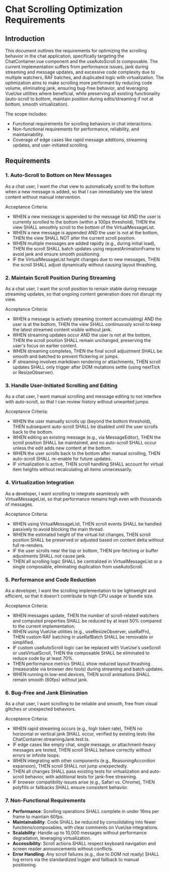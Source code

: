 # Chat Scrolling Optimization Requirements

## Introduction

This document outlines the requirements for optimizing the scrolling behavior in the chat application, specifically targeting the ChatContainer.vue component and the useAutoScroll.ts composable. The current implementation suffers from performance issues, jank during streaming and message updates, and excessive code complexity due to multiple watchers, RAF batches, and duplicated logic with virtualization. The optimization aims to make scrolling more performant by reducing code volume, eliminating jank, ensuring bug-free behavior, and leveraging VueUse utilities where beneficial, while preserving all existing functionality (auto-scroll to bottom, maintain position during edits/streaming if not at bottom, smooth virtualization).

The scope includes:

-   Functional requirements for scrolling behaviors in chat interactions.
-   Non-functional requirements for performance, reliability, and maintainability.
-   Coverage of edge cases like rapid message additions, streaming updates, and user-initiated scrolling.

## Requirements

### 1. Auto-Scroll to Bottom on New Messages

As a chat user, I want the chat view to automatically scroll to the bottom when a new message is added, so that I can immediately see the latest content without manual intervention.

Acceptance Criteria:

-   WHEN a new message is appended to the message list AND the user is currently scrolled to the bottom (within a 100px threshold), THEN the view SHALL smoothly scroll to the bottom of the VirtualMessageList.
-   WHEN a new message is appended AND the user is not at the bottom, THEN the view SHALL NOT alter the current scroll position.
-   WHEN multiple messages are added rapidly (e.g., during initial load), THEN the scroll SHALL batch updates using requestAnimationFrame to avoid jank and ensure smooth positioning.
-   IF the VirtualMessageList height changes due to new messages, THEN the scroll SHALL adjust dynamically without causing layout thrashing.

### 2. Maintain Scroll Position During Streaming

As a chat user, I want the scroll position to remain stable during message streaming updates, so that ongoing content generation does not disrupt my view.

Acceptance Criteria:

-   WHEN a message is actively streaming (content accumulating) AND the user is at the bottom, THEN the view SHALL continuously scroll to keep the latest streamed content visible without jank.
-   WHEN streaming updates occur AND the user is not at the bottom, THEN the scroll position SHALL remain unchanged, preserving the user's focus on earlier content.
-   WHEN streaming completes, THEN the final scroll adjustment SHALL be smooth and batched to prevent flickering or jumps.
-   IF streaming involves markdown rendering or attachments, THEN scroll updates SHALL only trigger after DOM mutations settle (using nextTick or ResizeObserver).

### 3. Handle User-Initiated Scrolling and Editing

As a chat user, I want manual scrolling and message editing to not interfere with auto-scroll, so that I can review history without unwanted jumps.

Acceptance Criteria:

-   WHEN the user manually scrolls up (beyond the bottom threshold), THEN subsequent auto-scroll SHALL be disabled until the user scrolls back to the bottom.
-   WHEN editing an existing message (e.g., via MessageEditor), THEN the scroll position SHALL be maintained, and no auto-scroll SHALL occur unless the edit adds new content at the bottom.
-   WHEN the user scrolls back to the bottom after manual scrolling, THEN auto-scroll SHALL re-enable for future updates.
-   IF virtualization is active, THEN scroll handling SHALL account for virtual item heights without recalculating all items unnecessarily.

### 4. Virtualization Integration

As a developer, I want scrolling to integrate seamlessly with VirtualMessageList, so that performance remains high even with thousands of messages.

Acceptance Criteria:

-   WHEN using VirtualMessageList, THEN scroll events SHALL be handled passively to avoid blocking the main thread.
-   WHEN the estimated height of the virtual list changes, THEN scroll position SHALL be preserved or adjusted based on content delta without full re-renders.
-   IF the user scrolls near the top or bottom, THEN pre-fetching or buffer adjustments SHALL not cause jank.
-   THEN all scrolling logic SHALL be centralized in VirtualMessageList or a single composable, eliminating duplication from useAutoScroll.

### 5. Performance and Code Reduction

As a developer, I want the scrolling implementation to be lightweight and efficient, so that it doesn't contribute to high CPU usage or bundle size.

Acceptance Criteria:

-   WHEN messages update, THEN the number of scroll-related watchers and computed properties SHALL be reduced by at least 50% compared to the current implementation.
-   WHEN using VueUse utilities (e.g., useResizeObserver, useRafFn), THEN custom RAF batching in useRafBatch SHALL be removable or simplified.
-   IF custom useAutoScroll logic can be replaced with VueUse's useScroll or useVirtualScroll, THEN the composable SHALL be eliminated to reduce code by at least 70%.
-   THEN performance metrics SHALL show reduced layout thrashing (measurable via browser dev tools) during streaming and batch updates.
-   WHEN running in low-end devices, THEN scroll animations SHALL remain smooth (60fps) without jank.

### 6. Bug-Free and Jank Elimination

As a chat user, I want scrolling to be reliable and smooth, free from visual glitches or unexpected behaviors.

Acceptance Criteria:

-   WHEN rapid streaming occurs (e.g., high token rate), THEN no horizontal or vertical jank SHALL occur, verified by existing tests like ChatContainer.streamingJank.test.ts.
-   IF edge cases like empty chat, single message, or attachment-heavy messages are tested, THEN scroll SHALL behave correctly without errors or infinite loops.
-   WHEN integrating with other components (e.g., ReasoningAccordion expansion), THEN scroll SHALL not jump unexpectedly.
-   THEN all changes SHALL pass existing tests for virtualization and auto-scroll behavior, with additional tests for jank-free streaming.
-   IF browser compatibility issues arise (e.g., Safari vs. Chrome), THEN polyfills or fallbacks SHALL ensure consistent behavior.

### 7. Non-Functional Requirements

-   **Performance**: Scrolling operations SHALL complete in under 16ms per frame to maintain 60fps.
-   **Maintainability**: Code SHALL be reduced by consolidating into fewer functions/composables, with clear comments on VueUse integrations.
-   **Scalability**: Handle up to 10,000 messages without performance degradation, leveraging virtualization.
-   **Accessibility**: Scroll actions SHALL respect keyboard navigation and screen reader announcements without conflicts.
-   **Error Handling**: Any scroll failures (e.g., due to DOM not ready) SHALL log errors via the standardized logger and fallback to manual positioning.
